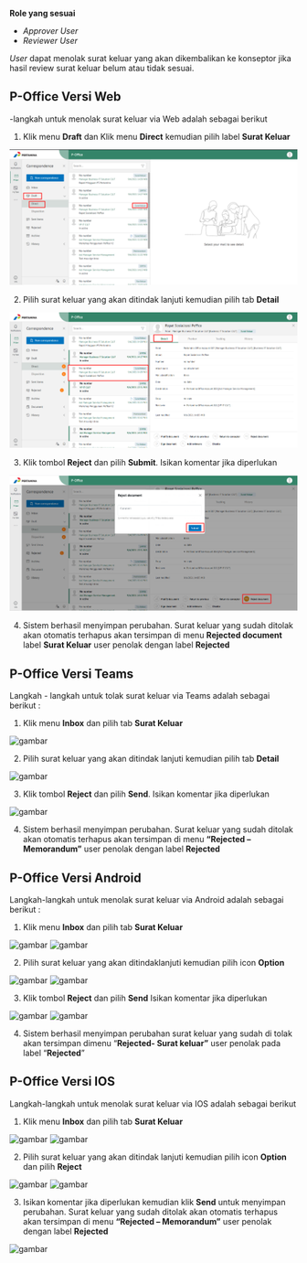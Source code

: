 **Role yang sesuai**

- *Approver User*
- *Reviewer User*

*User* dapat menolak surat keluar yang akan dikembalikan ke konseptor jika hasil review surat keluar belum atau tidak sesuai. 

## **P-Office Versi Web**
-langkah untuk menolak surat keluar via Web adalah sebagai berikut

1. Klik menu **Draft** dan Klik menu **Direct**  kemudian pilih label **Surat Keluar**

![gambar](SuratKeluar/SK_Web/02SK44.png)

2. Pilih surat keluar yang akan ditindak lanjuti kemudian pilih tab **Detail**

![gambar](SuratKeluar/SK_Web/02SK45.png)

3. Klik tombol **Reject** dan pilih **Submit**. Isikan komentar jika diperlukan

![gambar](SuratKeluar/SK_Web/02SK46.png)

4. Sistem berhasil menyimpan perubahan. Surat keluar yang sudah ditolak akan otomatis terhapus akan tersimpan di menu **Rejected document** label **Surat Keluar** user penolak dengan label **Rejected**

## **P-Office Versi Teams**

Langkah - langkah untuk tolak surat keluar via Teams adalah sebagai berikut :

1. Klik menu **Inbox** dan pilih tab **Surat Keluar**

![gambar](SuratKeluar/SK_Teams/SK46.png)

2. Pilih surat keluar yang akan ditindak lanjuti kemudian pilih tab **Detail**

![gambar](SuratKeluar/SK_Teams/SK47.png)

3. Klik tombol **Reject** dan pilih **Send**. Isikan komentar jika diperlukan

![gambar](SuratKeluar/SK_Teams/SK48.png)
 
4. Sistem berhasil menyimpan perubahan. Surat keluar yang sudah ditolak akan otomatis terhapus akan tersimpan di menu **“Rejected – Memorandum”** user penolak dengan label **Rejected**

## **P-Office Versi Android**

Langkah-langkah untuk menolak surat keluar via Android adalah sebagai berikut :

1. Klik menu **Inbox** dan pilih tab **Surat Keluar**

![gambar](SuratKeluar/SK_Android/TolakSK/A01.jpg) ![gambar](SuratKeluar/SK_Android/TolakSK/A02.jpg)

2. Pilih surat keluar yang akan ditindaklanjuti kemudian pilih icon **Option**
   
![gambar](SuratKeluar/SK_Android/TolakSK/A03.jpg) ![gambar](SuratKeluar/SK_Android/TolakSK/A04.jpg)

3. Klik tombol **Reject** dan pilih **Send** Isikan komentar jika diperlukan

![gambar](SuratKeluar/SK_Android/TolakSK/A05.jpg) ![gambar](SuratKeluar/SK_Android/TolakSK/A06.jpg)

4. Sistem berhasil menyimpan perubahan surat keluar yang sudah di tolak akan tersimpan dimenu “**Rejected- Surat keluar”** user penolak pada label “**Rejected**”

## **P-Office Versi IOS**

Langkah-langkah untuk menolak surat keluar via IOS adalah sebagai berikut

1.	Klik menu **Inbox** dan pilih tab **Surat Keluar**

![gambar](SuratKeluar/SK_IOS/SK-53.png) ![gambar](SuratKeluar/SK_IOS/SK-54.png)

2.	Pilih surat keluar yang akan ditindak lanjuti kemudian pilih icon **Option** dan pilih **Reject**

![gambar](SuratKeluar/SK_IOS/SK-55.png) ![gambar](SuratKeluar/SK_IOS/SK-56.png)

3.	Isikan komentar jika diperlukan kemudian klik **Send** untuk menyimpan perubahan. Surat keluar yang sudah ditolak akan otomatis terhapus akan tersimpan di menu **“Rejected – Memorandum”** user penolak dengan label **Rejected**

![gambar](SuratKeluar/SK_IOS/SK-43.png)

